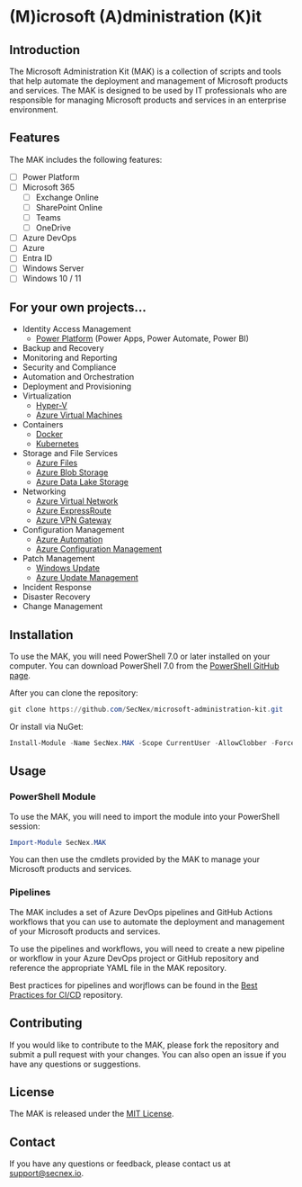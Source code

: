 # (M)icrosoft (A)dministration (K)it

## Introduction

The Microsoft Administration Kit (MAK) is a collection of scripts and tools that help automate the deployment and management of Microsoft products and services. The MAK is designed to be used by IT professionals who are responsible for managing Microsoft products and services in an enterprise environment.

## Features

The MAK includes the following features:

- [ ] Power Platform
- [ ] Microsoft 365
    - [ ] Exchange Online
    - [ ] SharePoint Online
    - [ ] Teams
    - [ ] OneDrive
- [ ] Azure DevOps
- [ ] Azure
- [ ] Entra ID
- [ ] Windows Server
- [ ] Windows 10 / 11

## For your own projects...

- Identity Access Management
    - [Power Platform](powerplatform) (Power Apps, Power Automate, Power BI) 
- Backup and Recovery
- Monitoring and Reporting
- Security and Compliance
- Automation and Orchestration
- Deployment and Provisioning
- Virtualization
    - [Hyper-V](hyperv)
    - [Azure Virtual Machines](azurevirtualmachines)
- Containers
    - [Docker](docker)
    - [Kubernetes](kubernetes)
- Storage and File Services
    - [Azure Files](azurefiles)
    - [Azure Blob Storage](azureblobstorage)
    - [Azure Data Lake Storage](azuredatalakestorage)
- Networking
    - [Azure Virtual Network](azurevirtualnetwork)
    - [Azure ExpressRoute](azureexpressroute)
    - [Azure VPN Gateway](azurevpngateway)
- Configuration Management
    - [Azure Automation](azureautomation)
    - [Azure Configuration Management](azureconfigurationmanagement)
- Patch Management
    - [Windows Update](windowsupdate)
    - [Azure Update Management](azureupdatemanagement)
- Incident Response
- Disaster Recovery
- Change Management

## Installation

To use the MAK, you will need PowerShell 7.0 or later installed on your computer. You can download PowerShell 7.0 from the [PowerShell GitHub page](https://github.com/Microsoft/PowerShell).

After you can clone the repository:

```powershell
git clone https://github.com/SecNex/microsoft-administration-kit.git
```

Or install via NuGet:

```powershell
Install-Module -Name SecNex.MAK -Scope CurrentUser -AllowClobber -Force
```

## Usage

### PowerShell Module

To use the MAK, you will need to import the module into your PowerShell session:

```powershell
Import-Module SecNex.MAK
```

You can then use the cmdlets provided by the MAK to manage your Microsoft products and services.

### Pipelines

The MAK includes a set of Azure DevOps pipelines and GitHub Actions workflows that you can use to automate the deployment and management of your Microsoft products and services.

To use the pipelines and workflows, you will need to create a new pipeline or workflow in your Azure DevOps project or GitHub repository and reference the appropriate YAML file in the MAK repository.

Best practices for pipelines and worjflows can be found in the [Best Practices for CI/CD](https://github.com/SecNex/bestpractice-cicd) repository.

## Contributing

If you would like to contribute to the MAK, please fork the repository and submit a pull request with your changes. You can also open an issue if you have any questions or suggestions.

## License

The MAK is released under the [MIT License](LICENSE).

## Contact

If you have any questions or feedback, please contact us at [support@secnex.io](mailto:support@secnex.io).
